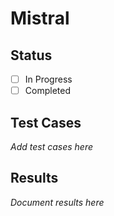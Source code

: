# Mistral

## Status
- [ ] In Progress
- [ ] Completed

## Test Cases
*Add test cases here*

## Results
*Document results here*
